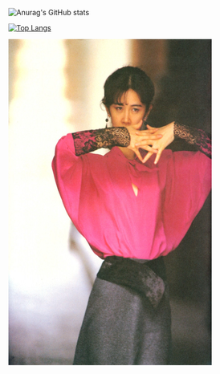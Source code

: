 ![Anurag's GitHub stats](https://github-readme-stats.vercel.app/api?username=kuanyi0226&show_icons=true&theme=radical)

[![Top Langs](https://github-readme-stats.vercel.app/api/top-langs/?username=kuanyi0226&layout=compact&theme=radical)](https://github.com/anuraghazra/github-readme-stats)

<img width="405" height="650" src="https://github.com/kuanyi0226/kuanyi0226/blob/main/image008.jpg"/>
